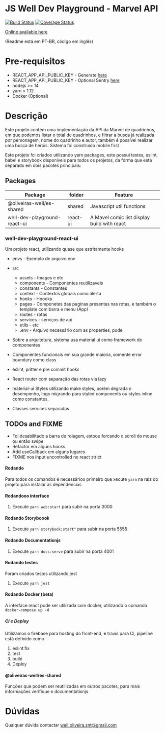 # JS Well Dev Playground - Marvel API


[![Build Status](https://travis-ci.org/oliveirasWell/marvel.svg?branch=master)](https://travis-ci.org/oliveirasWell/marvel)
[![Coverage Status](https://coveralls.io/repos/github/oliveirasWell/marvel/badge.svg?branch=master)](https://coveralls.io/github/oliveirasWell/marvel?branch=master)

[Online avaliable here](https://well-dev-playground-react-ui.web.app/home)

(Readme está em PT-BR, código em inglês)

# Pre-requisitos

- REACT_APP_API_PUBLIC_KEY - Generate [here](https://developer.marvel.com)
- REACT_APP_API_PUBLIC_KEY - Optional Sentry [here](http://sentry.io/)
- nodejs >= 14
- yarn > 1.12
- Docker (Optional)


# Descrição

Este projeto contém uma implementação da API da Marvel de quadrinhos, em que podemos listar o total de quadrinhos, e filtrar a busca já realizada por personagem, nome do quadrinho e autor, também é possível realizar uma busca de heróis. Sistema foi construido mobile first

Este projeto foi criadoo utilizando yarn packages, este possui testes, eslint, babel e storybook disponíveis para todos os projetos, da forma que está separado em dois pacotes principais:

## Packages

| Package                      | folder   | Feature                                     |
| ---------------------------- | -------- | ------------------------------------------- |
| @oliveiras-well/es-shared    | shared   | Javascript util functions                   |
| well-dev-playground-react-ui | react-ui | A Mavel comic list display build with react |

### well-dev-playground-react-ui

Um projeto react, utilizando quase que estritamente hooks

- envs - Exemplo de arquivo env
- src
  - assets - Images e etc
  - components - Componentes reutilizaveis
  - constants - Constantes
  - context - Contextos globais como alerta
  - hooks - Hoooks
  - pages - Componetes das paginas presentas nas rotas, e também o template com barra e menu (App)
  - routes - rotas
  - services - serviços de api
  - utils - etc
  - .env - Arquivo necessário com as properties, pode

- Sobre a arquitetura, sistema usa material ui como framework de componentes
- Componentes funcionais em sua grande maioria, somente error boundary como class
- eslint, pritter e pre commit hooks
- React router com separação das rotas via lazy
- material-ui Styles utilizando make styles, porém degrada o desempenho, logo migrando para styled components ou styles inline como constantes.
- Classes services separadas

## TODOs and FIXME

 - Foi desabilitado a barra de rolagem, estoou forcando o scroll do mouse ou então swipe
 - Refactor em alguns hooks
 - Add useCallback em alguns lugares
 - FIXME nos input uncontrolled no react strict 


#### Rodando

Para todos os comandos é necessárioo primeiro que xecute `yarn` na raiz do projeto para instalar as dependencias

#### Rodandooo interface

1. Execute `yarn web:start` para subir na porta 3000

#### Rodando Storyboook

1. Execute `yarn storybook:start"` para subir na porta 5555

#### Rodando Documentationjs

1. Execute `yarn docs:serve` para subir na porta 4001

#### Rodando testes

Foram criados testes utilizando jest

1. Execute `yarn jest`

#### Rodando Docker (beta)

A interface react pode ser utilizada com docker, utilizando o comando `docker-compose up -d`

##### CI e Deploy

Utilizamos o firebase para hosting do front-end, e travis para CI, pipeline está definido como

1. eslint:fix
2. test
3. build
4. Deploy

#### @oliveiras-well/es-shared

Funções que podem ser reutilizadas em outros pacotes, para mais informações verifique o documentationjs

# Dúvidas

Qualquer dúvida contactar well.oliveira.snt@gmail.com
